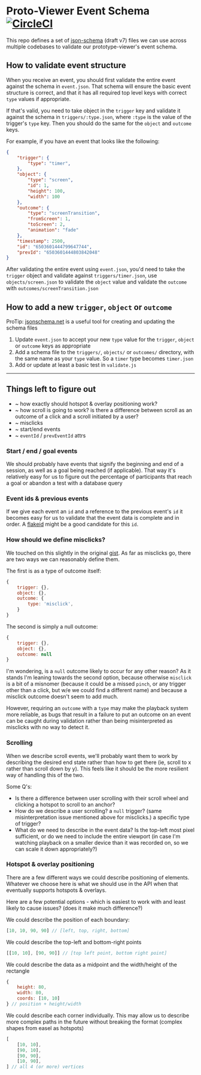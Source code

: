 # Proto-Viewer Event Schema [![CircleCI](https://circleci.com/gh/marvelapp/prototype-event-schema.svg?style=svg&circle-token=88a10b5a479c4c27990a4ce9cf7412eb1ea28ce4)](https://circleci.com/gh/marvelapp/prototype-event-schema)

This repo defines a set of [json-schema](https://json-schema.org/) (draft v7) files we can use across multiple codebases to validate our prototype-viewer's event schema.

## How to validate event structure

When you receive an event, you should first validate the entire event against the schema in `event.json`. That schema will ensure the basic event structure is correct, and that it has all required top level keys with correct `type` values if appropriate.

If that's valid, you need to take object in the `trigger` key and validate it against the schema in `triggers/:type.json`, where `:type` is the value of the trigger's `type` key. Then you should do the same for the `object` and `outcome` keys.

For example, if you have an event that looks like the following:


```json
{
    "trigger": {
        "type": "timer",
    },
    "object": {
        "type": "screen",
        "id": 1,
        "height": 100,
        "width": 100
    },
    "outcome": {
        "type": "screenTransition",
        "fromScreen": 1,
        "toScreen": 2,
        "animation": "fade"
    },
    "timestamp": 2500,
    "id": "6503601444799647744",
    "prevId": "6503601444803842048"
}
```

After validating the entire event using `event.json`, you'd need to take the `trigger` object and validate against `triggers/timer.json`, use `objects/screen.json` to validate the `object` value and validate the `outcome` with `outcomes/screenTransition.json`

## How to add a new `trigger`, `object` or `outcome`

ProTip: [jsonschema.net](https://www.jsonschema.net/) is a useful tool for creating and updating the schema files

1. Update `event.json` to accept your new `type` value for the `trigger`, `object` or `outcome` keys as appropriate
2. Add a schema file to the `triggers/`, `objects/` or `outcomes/` directory, with the same name as your `type` value. So a `timer` type becomes `timer.json`
3. Add or update at least a basic test in `validate.js`

----


## Things left to figure out

- ~ how exactly should hotspot & overlay positioning work?
- ~ how scroll is going to work? is there a difference between scroll as an outcome of a click and a scroll initiated by a user?
- ~ misclicks
- ~ start/end events
- ~ `eventId` / `prevEventId` attrs


### Start / end / goal events

We should probably have events that signify the beginning and end of a session, as well as a goal being reached (if applicable). That way it's relatively easy for us to figure out the percentage of participants that reach a goal or abandon a test with a database query

### Event ids & previous events

If we give each event an `id` and a reference to the previous event's `id` it becomes easy for us to validate that the event data is complete and in order.
A [flakeid](http://yellerapp.com/posts/2015-02-09-flake-ids.html) might be a good candidate for this `id`.

### How should we define misclicks?

We touched on this slightly in the original [gist](https://gist.github.com/joealcorn/86461c250d61aceddd631d7dd6ecc5c5#gistcomment-2799184).
As far as misclicks go, there are two ways we can reasonably define them.

The first is as a type of outcome itself:

```js
{
    trigger: {},
    object: {},
    outcome: {
        type: 'misclick',
    }
}
```

The second is simply a null outcome:

```js
{
    trigger: {},
    object: {},
    outcome: null
}
```

I'm wondering, is a `null` outcome likely to occur for any other reason?
As it stands I'm leaning towards the second option, because otherwise `misclick` is a bit of a misnomer (because it could be a missed `pinch`, or any trigger other than a click, but w/e we could find a different name) and because a misclick outcome doesn't seem to add much.

However, requiring an `outcome` with a `type` may make the playback system more reliable, as bugs that result in a failure to put an outcome on an event can be caught during validation rather than being misinterpreted as misclicks with no way to detect it.


### Scrolling

When we describe scroll events, we'll probably want them to work by describing the desired end state rather than how to get there (ie, scroll to x rather than scroll down by y). This feels like it should be the more resilient way of handling this of the two.

Some Q's:

- Is there a difference between user scrolling with their scroll wheel and clicking a hotspot to scroll to an anchor?
- How do we describe a user scrolling? a `null` trigger? (same misinterpretation issue mentioned above for misclicks.) a specific type of trigger?
- What do we need to describe in the event data? Is the top-left most pixel sufficient, or do we need to include the entire viewport (in case I'm watching playback on a smaller device than it was recorded on, so we can scale it down appropriately?)


### Hotspot & overlay positioning

There are a few different ways we could describe positioning of elements. Whatever we choose here is what we should use in the API when that eventually supports hotspots & overlays.

Here are a few potential options - which is easiest to work with and least likely to cause issues? (does it make much difference?)

We could describe the position of each boundary:

```javascript
[10, 10, 90, 90] // [left, top, right, bottom]
```

We could describe the top-left and bottom-right points

```javascript
[[10, 10], [90, 90]] // [top left point, bottom right point]
```

We could describe the data as a midpoint and the width/height of the rectangle

```javascript
{
    height: 80,
    width: 80,
    coords: [10, 10]
} // position + height/width
```

We could describe each corner individually. This may allow us to describe more complex paths in the future without breaking the format (complex shapes from easel as hotspots)

```javascript
[
    [10, 10],
    [90, 10],
    [90, 90],
    [10, 90],
] // all 4 (or more) vertices
```
